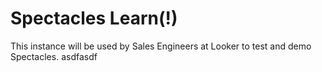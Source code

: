 # Spectacles Learn(!)

This instance will be used by Sales Engineers at Looker to test and demo Spectacles.
asdfasdf
